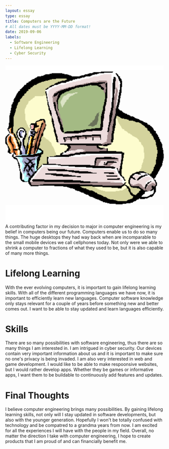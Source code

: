 ```yaml
---
layout: essay
type: essay
title: Computers are the Future
# All dates must be YYYY-MM-DD format!
date: 2019-09-06
labels:
  - Software Engineering
  - Lifelong Learning 
  - Cyber Security
---
```

<img class="ui medium left floated image" src="../images/computer.png">
A contributing factor in my decision to major in computer engineering is my belief in computers being our future. Computers enable us to do so many things. The huge desktops they had way back when are incomparable to the small mobile devices we call cellphones today. Not only were we able to shrink a computer to fractions of what they used to be, but it is also capable of many more things. 

# Lifelong Learning 
With the ever evolving computers, it is important to gain lifelong learning skills. With all of the different programming languages we have now, it is important to efficiently learn new languages. Computer software knowledge only stays relevant for a couple of years before something new and better comes out. I want to be able to stay updated and learn languages efficiently.

# Skills
There are so many possibilities with software engineering, thus there are so many things I am interested in. I am intrigued in cyber security. Our devices contain very important information about us and it is important to make sure no one's privacy is being invaded. I am also very interested in web and game development. I would like to be able to make respoonsive websites, but I would rather develop apps. Whether they be games or informative apps, I want them to be buildable to continuously add features and updates.

# Final Thoughts 
I believe computer engineering brings many possibilities. By gaining lifelong learning skills, not only will I stay updated in software developments, but also with the younger generation. Hopefully I won't be totally confused with technology and be compatred to a grandma years from now. I am excited for all the experiences I will have with the people in my field. Overall, no matter the direction I take with computer engineering, I hope to create products that I am proud of and can financially benefit me.
